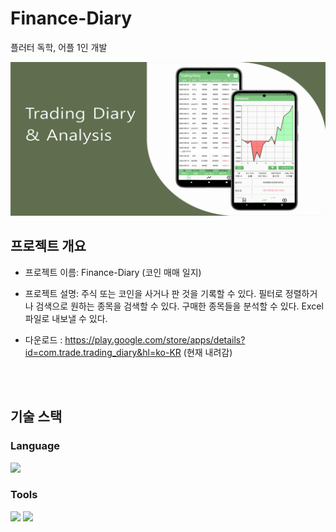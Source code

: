 # Finance-Diary
플러터 독학, 어플 1인 개발

<img src="docs/홍보용 사진/메인사진.png"/> 
<br/>

## 프로젝트 개요
- 프로젝트 이름: Finance-Diary (코인 매매 일지)
- 프로젝트 설명:
주식 또는 코인을 사거나 판 것을 기록할 수 있다.
필터로 정렬하거나 검색으로 원하는 종목을 검색할 수 있다.
구매한 종목들을 분석할 수 있다.
Excel 파일로 내보낼 수 있다.

- 다운로드 : https://play.google.com/store/apps/details?id=com.trade.trading_diary&hl=ko-KR (현재 내려감)


<br/>
<br/>

## 기술 스택
### Language
<img src="https://img.shields.io/badge/Dart-0175C2?style=for-the-badge&logo=dart&logoColor=white"/> 

### Tools
<img src="https://img.shields.io/badge/Flutter-02569B?style=for-the-badge&logo=flutter&logoColor=white"/> 
<img src="https://img.shields.io/badge/Android_Studio-3DDC84?style=for-the-badge&logo=android-studio&logoColor=white"/> 

<br/>
<br/>
